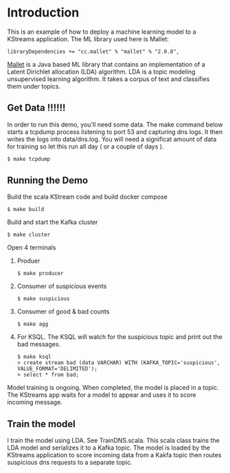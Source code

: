 # Introduction
This is an example of how to deploy a machine learning model to a KStreams application. The ML library used here is Mallet:

```
libraryDependencies += "cc.mallet" % "mallet" % "2.0.8",
```

[Mallet](http://mallet.cs.umass.edu/) is a Java based ML library that contains an implementation of a
Latent Dirichlet allocation (LDA) algorithm.
LDA is a topic modeling unsupervised learning algorithm. It takes a corpus of text and classifies them under topics.


## Get Data !!!!!!
In order to run this demo, you'll need some data. The make command below starts a tcpdump process listening to port 53 and capturing dns logs. It then writes the logs into data/dns.log. You will need a significat amount of data for training so let this run all day ( or a couple of days ).
```bash
$ make tcpdump
```

## Running the Demo
Build the scala KStream code and build docker compose
```
$ make build
```

Build and start the Kafka cluster
```
$ make cluster
```

Open 4 terminals
1. Produer
	```
	$ make producer
	```
1. Consumer of suspicious events
	```
	$ make suspicious
	```
1. Consumer of good & bad counts
	```
	$ make agg
	```

1. For KSQL. The KSQL will watch for the suspicious topic and print out the bad messages.
	```
	$ make ksql
	> create stream bad (data VARCHAR) WITH (KAFKA_TOPIC='suspicious', VALUE_FORMAT='DELIMITED');
	> select * from bad;
	```
 
Model training is ongoing. When completed, the model is placed in a topic. The KStreams app waits for a model to appear and uses it to score incoming message.

## Train the model
I train the model using LDA. See TrainDNS.scala. This scala class trains the LDA model and serializes it to a Kafka topic. The model is loaded by the KStreams application to score incoming data from a Kakfa topic then routes suspicious dns requests to a separate topic.

